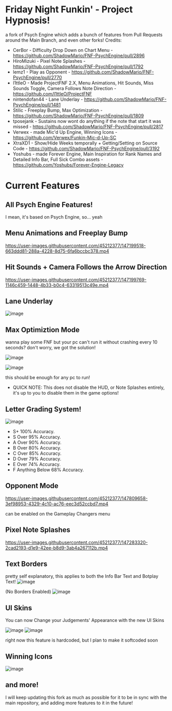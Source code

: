 # Friday Night Funkin' - Project Hypnosis!
a fork of Psych Engine which adds a bunch of features from Pull Requests around the Main Branch, and even other forks!
Credits:
* CerBor - Difficulty Drop Down on Chart Menu - https://github.com/ShadowMario/FNF-PsychEngine/pull/2896
* HiroMizuki - Pixel Note Splashes - https://github.com/ShadowMario/FNF-PsychEngine/pull/1792
* lemz1 - Play as Opponent - https://github.com/ShadowMario/FNF-PsychEngine/pull/2770
* l1ttleO - Made ProjectFNF 2.X, Menu Animations, Hit Sounds, Miss Sounds Toggle, Camera Follows Note Direction - https://github.com/l1ttleO/ProjectFNF
* nintendofan44 - Lane Underlay - https://github.com/ShadowMario/FNF-PsychEngine/pull/1481
* Stilic - Freeplay Bump, Max Optimization - https://github.com/ShadowMario/FNF-PsychEngine/pull/1809
* tposejank - Sustains now wont do anything if the note that start it was missed - https://github.com/ShadowMario/FNF-PsychEngine/pull/2817
* Verwex - made Mic'd Up Engine, Winning Icons - https://github.com/Verwex/Funkin-Mic-d-Up-SC
* XtraXD1 - Show/Hide Weeks temporally + Getting/Setting on Source Code - https://github.com/ShadowMario/FNF-PsychEngine/pull/3192
* Yoshubs - made Forever Engine, Main Inspiration for Rank Names and Detailed Info Bar, Full Sick Combo assets - https://github.com/Yoshubs/Forever-Engine-Legacy

# Current Features

## All Psych Engine Features!
I mean, it's based on Psych Engine, so... yeah

## Menu Animations and Freeplay Bump

https://user-images.githubusercontent.com/45212377/147199518-663ddd81-288a-4228-8d75-6fa6bccbc378.mp4

## Hit Sounds + Camera Follows the Arrow Direction

https://user-images.githubusercontent.com/45212377/147199769-1146c459-1448-4b33-b0c4-63319513c49e.mp4

## Lane Underlay

![image](https://user-images.githubusercontent.com/45212377/147282896-42119cc1-95d2-431a-ab8b-91760cd89fcf.png)

## Max Optimiztion Mode
wanna play some FNF but your pc can't run it without crashing every 10 seconds? don't worry, we got the solution!

![image](https://user-images.githubusercontent.com/45212377/146985503-2e3f50ce-364f-4bbb-98e0-acd59db96600.png)

![image](https://user-images.githubusercontent.com/45212377/147282940-c81021ac-02ce-4ce7-a504-bdc3cbd51d38.png)

this should be enough for any pc to run!

* QUICK NOTE: This does not disable the HUD, or Note Splashes entirely, it's up to you to disable them in the game options!

## Letter Grading System!

![image](https://user-images.githubusercontent.com/45212377/147283059-d8555266-2e55-4e5d-9979-dd316c7004e7.png)

* S+ 	100% Accuracy.
* S 	Over 95% Accuracy.
* A 	Over 90% Accuracy.
* B 	Over 80% Accuracy.
* C 	Over 85% Accuracy.
* D  Over 79% Accuracy.
* E  Over 74% Accuracy.
* F  Anything Below 68% Accuracy.

## Opponent Mode

https://user-images.githubusercontent.com/45212377/147809658-3ef98953-4329-4c10-ac76-eec3d52ccbd7.mp4

can be enabled on the Gameplay Changers menu

## Pixel Note Splashes

https://user-images.githubusercontent.com/45212377/147283320-2cad2193-d1e9-42ee-b8d9-3ab4a267112b.mp4

## Text Borders
pretty self explanatory, this applies to both the Info Bar Text and Botplay Text!
![image](https://user-images.githubusercontent.com/45212377/146986656-be657b6e-ab7a-463e-a561-20e7dc847865.png)

(No Borders Enabled)
![image](https://user-images.githubusercontent.com/45212377/147283197-656ea881-8650-4ecd-9be9-459001c8f7fa.png)

## UI Skins
You can now Change your Judgements' Appearance with the new UI Skins

![image](https://user-images.githubusercontent.com/45212377/146613903-cc9dd497-d5cf-4e40-b435-210bc3d80f50.png)
![image](https://user-images.githubusercontent.com/45212377/147283279-7609e5fe-4b4f-449a-a8be-c052362c1831.png)

right now this feature is hardcoded, but I plan to make it softcoded soon

## Winning Icons

![image](https://user-images.githubusercontent.com/45212377/146986288-8d3a11d9-8aa7-4054-be57-7486cf244c54.png)

## and more!
I will keep updating this fork as much as possible for it to be in sync with the main repository, and adding more features to it in the future!
